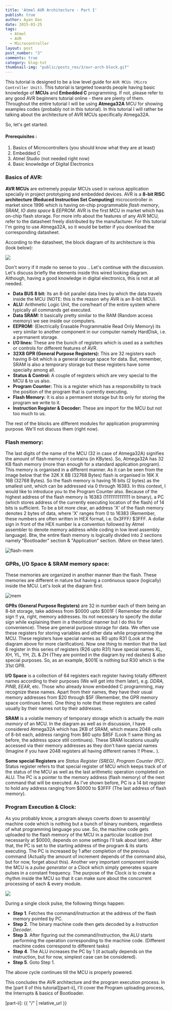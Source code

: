 ```yaml
---
title: 'Atmel AVR Architecture - Part I'
publish: true
author: Ayan Das
date: 2015-03-25
tags:
  - Atmel
  - AVR
  - Microcontroller
layout: post
post_number: "3"
comments: true
category: blog-tut
thumbnail-img: "public/posts_res/3/avr-arch-block.gif"
---
```


This tutorial is designed to be a low level guide for `AVR MCUs (Micro Controller Unit)`. This tutorial is targeted towards people having basic knowledge of **MCUs** and **Embedded C** programming. If not, please refer to any good AVR beginners tutorial online - there are plenty of them. Throughout the entire tutorial I will be using **Atmega32A** MCU for showing examples codes (probably not in this tutorial). In this tutorial I will rather be talking about the architecture of AVR MCUs specifically Atmega32A.

So, let's get started.

#### Prerequisites :
1. Basics of Microcontrollers (you should know what they are at least)
2. Embedded C
3. Atmel Studio (not needed right now)
4. Basic knowledge of Digital Electronics

### Basics of AVR:

**AVR MCUs** are extremely popular MCUs used in various application specially in project prototyping and embedded devices. AVR is a **8-bit RISC architecture (Reduced Instruction Set Computing)** microcontroller in market since 1996 which is having on-chip programmable *flash memory*, *SRAM*, *IO data space* & *EEPROM*. AVR is the first MCU in market which has on-chip flash storage. For more info about the features of any AVR MCU, refer to the datasheet freely distributed by the manufacturer. For this tutorial I'm going to use Atmega32A, so it would be better if you download the corresponding datasheet.

According to the datasheet, the block diagram of its architecture is this (look below):

![](/public/posts_res/3/avr-arch-block.gif)

Don't worry if it made no sense to you .. Let's continue with the discussion. Let's discuss briefly the elements inside this wired looking diagram. Although, having a good knowledge in digital electronics, this is not at all needed.

* **Data BUS 8 bit:** Its an 8-bit parallel data lines by which the data travels inside the MCU (NOTE: this is the reason why AVR is an 8-bit MCU).
* **ALU:** Arithmetic Logic Unit, the core/heart of the entire system where typically all commands get executed.
* **Data SRAM:** It basically pretty similar to the RAM (Random access memory) we see inside our computers.
* **EEPROM:** (Electrically Erasable Programmable Read Only Memory) its very similar to another component in our computer namely HardDisk, i.e. a permanent storage.
* **I/O lines:** These are the bunch of registers which is used as a switches or controls for different features of AVR.
* **32X8 GPR (General Purpose Registers):** This are 32 registers each having 8-bit which is a general storage space for data. But, remember, SRAM is also a temporary storage but these registers have some specialty among all.
* **Status & Control:** A couple of registers which are very special to the MCU & to us also.
* **Program Counter:** This is a register which has a responsibility to track the position of the program that is currently executing.
* **Flash Memory:** It is also a permanent storage but its only for storing the program we write to it.
* **Instruction Register & Decoder:** These are import for the MCU but not too much to us.


The rest of the blocks are different modules for application programming purpose. We'll not discuss them (right now).


### Flash memory:
The last digits of the name of the MCU (32 in case of Atmega32A) signifies the amount of flash memory it contains (in KBytes). So, Atmega32A has 32 KB flash memory (more than enough for a standard application program). This memory is organised in a different manner. As it can be seen from the image below that the 32K X 8B (32768 Bytes) flash is organised in 16K X 16B (32768 Bytes). So the flash memory is having 16 bits (2 bytes) as the smallest unit, which can be addressed via 0 through 16383. In this context, I would like to introduce you to the Program Counter also. Because of the highest address of the flash memory is 16383 (11111111111111 in binary), a PC (which stores address of the currently executing location of the flash) of 14 bits is sufficient. To be a bit more clear, an address 'X' of the flash memory denotes 2 bytes of data, where 'X' ranges from 0 to 16383 (Remember, these numbers are often written in HEX format, i.e. 0x3FFF/ $3FFF. A dollar sign in front of the HEX number is a convention followed by Atmel assembler to denote memory address while coding in low level assembly language). Btw, the entire flash memory is logically divided into 2 sections namely "Bootloader" section & "Application" section. (More on these later).

![flash-mem](/public/posts_res/3/avr-flash.png)

### GPRs, I/O Space & SRAM memory space:

These memories are organized in another manner than the flash. These memories are different in nature but having a continuous space (logically) inside the MCU. Let's look at the diagram first.

![mem](/public/posts_res/3/avr-mem.png)

**GPRs (General Purpose Registers)** are 32 in number each of them being an 8-bit storage, take address from $0000 upto $001F ( Remember the dollar sign !! ya, right, memory addresses. Its not necessary to specify the dollar sign while explaining them in a theoritical manner but I do this for convenience). These are general purpose storage for data. We often use these registers for storing variables and other data while programming the MCU. These registers have special names as R0 upto R31 (Look at the diagram above for more clarification). Now one thing to mention that the last 6 register in this series of registers (R26 upto R31) have special names XL, XH, YL, YH, ZL & ZH (They are pointed in the diagram by red dashes) & also special purposes. So, as an example, $001E is nothing but R30 which is the 31st GPR.

**I/O Space** is a collection of 64 registers each register having totally different names according to their purposes (We will get into them later), e.g. *DDRA, PINB, EEAR*, etc. Those who already know embedded C programming, may recognize these names. Apart from their names, they have their usual memory addresses from $20 through $5F (Remember, the GPR memory space continues here). One thing to note that these registers are called usually by their names not by their addresses.

**SRAM** is a volatile memory of temporary storage which is actually the *main memory* of an MCU. In the diagram as well as in discussion, I have considered Atmega32A which has 2KB of SRAM, which means 2048 cells of 8-bit each, address ranging from $60 upto $85F (Look !! same thing as before, the address space still continues). These SRAM locations usually accessed via their memory addresses as they don't have special names (Imagine if you have 2048 registers all having different names !! Phew.. ).


**Some special Registers** are *Status Register (SREG)*, *Program Counter (PC)*. Status register refers to that special register of MCU which keeps track of of the status of the MCU as well as the last arithmetic operation completed on ALU.
The PC is a pointer to the memory address (flash memory) of the next command that will be executed. As I've shown before, PC is a 14 bit register to hold any address ranging from $0000 to $3FFF (The last address of flash memory).


### Program Execution & Clock:

As you probably know, a program always coverts down to assembly/ machine code which is nothing but a bunch of binary numbers, regardless of what programming language you use. So, the machine code gets uploaded to the flash memory of the MCU in a particular location (not necessarily at $0000, depends on some settings I'll talk about later). After that, the PC is set to the starting address of the program & its starts executing. The PC is increased by 1 after completion of the previous command (Actually the amount of increment depends of the command also, but for now, forget about this).
Another very important component inside the MCU is a *pulse generator* or a *Clock* which simply generates square pulses in a constant frequency. The purpose of the Clock is to create a rhythm inside the MCU so that it can make sure about the concurrent processing of each & every module.

![](/public/posts_res/3/prog-exec.png)

During a single clock pulse, the following things happen:

* **Step 1**. Fetches the command/Instruction at the address of the flash memory pointed by PC.
* **Step 2**. The binary machine code then gets decoded by a *Instruction Decoder*.
* **Step 3**. After figuring out the command/Instruction, the ALU starts performing the operation corresponding to the machine code. (Different machine codes correspond to different tasks)
* **Step 4**. The ALU increases the PC by 1 (it actually depends on the instruction, but for now, simplest case can be considered).
* **Step 5**. Goto Step 1.

The above cycle continues till the MCU is properly powered.

This concludes the AVR architecture and the program execution process. In the [part II of this tutorial][part-ii], I'll cover the Program uploading process, the Interrupts & basics of Bootloader.

[part-ii]: {{ "/" | relative_url }}
